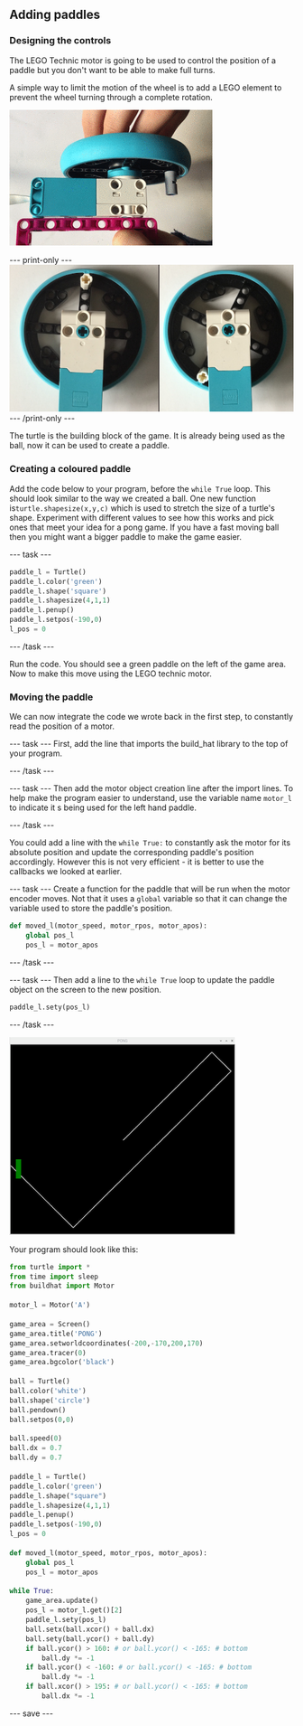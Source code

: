 ## Adding paddles

### Designing the controls

The LEGO Technic motor is going to be used to control the position of a paddle but you don't want to be able to make full turns. 

A simple way to limit the motion of the wheel is to add a LEGO element to prevent the wheel turning through a complete rotation.  

![An animation showing a motor and wheel combination being turned by hand. There is a LEGO cylinder attached to the wheel so that it can't be fully rotated.](images/motor_block.gif)

--- print-only ---
![Two photos of a motor and wheel combination being turned by hand. There is a LEGO cylinder attached to the wheel so that it can't be fully rotated](images/sidebyside.png)
--- /print-only ---

The turtle is the building block of the game.  It is already being used as the ball, now it can be used to create a paddle. 

### Creating a coloured paddle

Add the code below to your program, before the `while True` loop. This should look similar to the way we created a ball. One new function is`turtle.shapesize(x,y,c)` which is used to stretch the size of a turtle's shape. Experiment with different values to see how this works and pick ones that meet your idea for a pong game. If you have a fast moving ball then you might want a bigger paddle to make the game easier. 

--- task ---

```python
paddle_l = Turtle()
paddle_l.color('green')
paddle_l.shape('square')
paddle_l.shapesize(4,1,1)
paddle_l.penup()
paddle_l.setpos(-190,0)
l_pos = 0
```

--- /task ---

Run the code. You should see a green paddle on the left of the game area. Now to make this move using the LEGO technic motor.

### Moving the paddle

We can now integrate the code we wrote back in the first step, to constantly read the position of a motor. 

--- task ---
First, add the line that imports the build_hat library to the top of your program. 

--- /task ---

--- task ---
Then add the motor object creation line after the import lines. To help make the program easier to understand, use the variable name `motor_l` to indicate it s being used for the left hand paddle. 

--- /task ---

You could add a line with the `while True:` to constantly ask the motor for its absolute position and update the corresponding paddle's position accordingly. However this is not very efficient - it is better to use the callbacks we looked at earlier. 

--- task ---
Create a function for the paddle that will be run when the motor encoder moves. Not that it uses a `global` variable so that it can change the variable used to store the paddle's position. 

```python
def moved_l(motor_speed, motor_rpos, motor_apos):
    global pos_l
    pos_l = motor_apos

```

--- /task ---

--- task ---
Then add a line to the `while True` loop to update the paddle object on the screen to the new position. 

```python
paddle_l.sety(pos_l)

```

--- /task ---

![A view of the game window showing the trajectory of the ball and a green paddle on the left](images/bounce.png)

Your program should look like this:

```python
from turtle import *
from time import sleep
from buildhat import Motor

motor_l = Motor('A')

game_area = Screen()
game_area.title('PONG')
game_area.setworldcoordinates(-200,-170,200,170)
game_area.tracer(0)
game_area.bgcolor('black')

ball = Turtle()
ball.color('white')
ball.shape('circle')
ball.pendown()
ball.setpos(0,0)

ball.speed(0)
ball.dx = 0.7
ball.dy = 0.7

paddle_l = Turtle()
paddle_l.color('green')
paddle_l.shape("square")
paddle_l.shapesize(4,1,1)
paddle_l.penup()
paddle_l.setpos(-190,0)
l_pos = 0

def moved_l(motor_speed, motor_rpos, motor_apos):
    global pos_l
    pos_l = motor_apos

while True:
    game_area.update()
    pos_l = motor_l.get()[2]
    paddle_l.sety(pos_l)
    ball.setx(ball.xcor() + ball.dx)
    ball.sety(ball.ycor() + ball.dy)
    if ball.ycor() > 160: # or ball.ycor() < -165: # bottom
        ball.dy *= -1
    if ball.ycor() < -160: # or ball.ycor() < -165: # bottom
        ball.dy *= -1
    if ball.xcor() > 195: # or ball.ycor() < -165: # bottom
        ball.dx *= -1
```

--- save ---